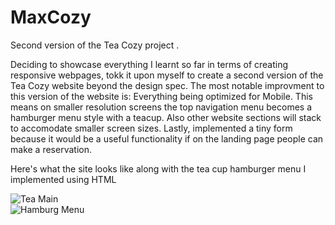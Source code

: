 # MaxCozy
Second version of the Tea Cozy project .


Deciding to showcase everything I learnt so far in terms of creating responsive webpages, tokk it upon myself to create a second version of the Tea Cozy website beyond the design spec. The most notable improvment to this version of the website is: Everything being optimized for Mobile. This means on smaller resolution screens the top navigation menu becomes a hamburger menu style with a teacup. Also other website sections will stack to accomodate smaller screen sizes. Lastly, implemented a tiny form because it would be a useful functionality if on the landing page people can make a reservation. 

Here's what the site looks like along with the tea cup hamburger menu I implemented using HTML

![Tea Main](https://user-images.githubusercontent.com/99679318/191575635-793ddcf7-175d-47f8-ad4c-e562f80e994c.jpeg)
<br>
![Hamburg Menu](https://user-images.githubusercontent.com/99679318/191575787-f841d26b-99e5-4d10-af2a-52ce5ae44660.png)
